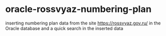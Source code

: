 # oracle-rossvyaz-numbering-plan
inserting numbering plan data from the site https://rossvyaz.gov.ru/  in the Oracle database and a quick search in the inserted data

